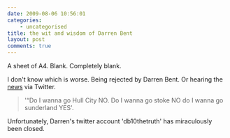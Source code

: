 ```yaml
---
date: 2009-08-06 10:56:01
categories:
    - uncategorised
title: the wit and wisdom of Darren Bent
layout: post
comments: true
---
```

A sheet of A4. Blank. Completely blank.

I don't know which is worse. Being rejected by Darren Bent. Or hearing
the
[news](http://www.timesonline.co.uk/tol/sport/football/premier_league/article6734156.ece)
via Twitter.

> '“Do I wanna go Hull City NO. Do I wanna go stoke NO do I wanna go
> sunderland YES'.

Unfortunately, Darren's twitter account 'db10thetruth' has miraculously
been closed.
